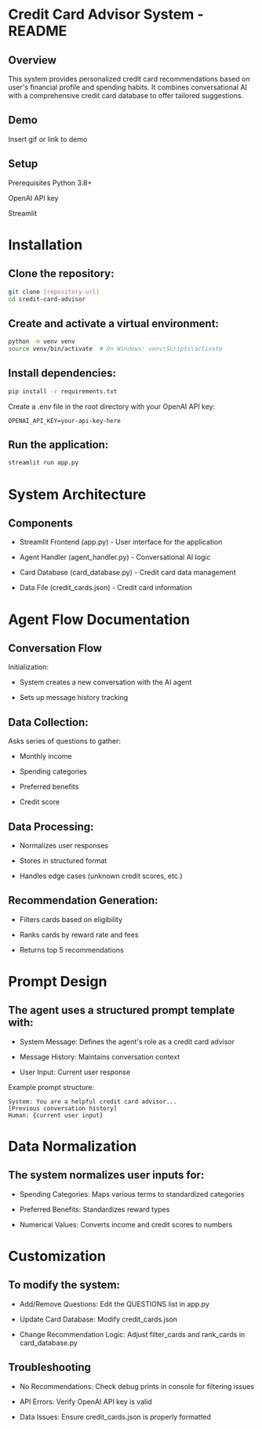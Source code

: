 
# Credit Card Advisor System - README

## Overview

This system provides personalized credit card recommendations based on user's financial profile and spending habits. It combines conversational AI with a comprehensive credit card database to offer tailored suggestions.



## Demo

Insert gif or link to demo


## Setup

Prerequisites
Python 3.8+

OpenAI API key

Streamlit

# Installation
## Clone the repository:
``` bash
git clone [repository-url]
cd credit-card-advisor
```
## Create and activate a virtual environment:
``` bash
python -m venv venv
source venv/bin/activate  # On Windows: venv\Scripts\activate
```

## Install dependencies:

```bash
pip install -r requirements.txt
```

Create a .env file in the root directory with your OpenAI API key:

``` text
OPENAI_API_KEY=your-api-key-here
```

## Run the application:

```bash
streamlit run app.py
```

# System Architecture
## Components

* Streamlit Frontend (app.py) - User interface for the application

* Agent Handler (agent_handler.py) - Conversational AI logic

* Card Database (card_database.py) - Credit card data management

* Data File (credit_cards.json) - Credit card information

# Agent Flow Documentation
## Conversation Flow
Initialization:

* System creates a new conversation with the AI agent

* Sets up message history tracking

## Data Collection:

Asks series of questions to gather:

* Monthly income

* Spending categories

* Preferred benefits

* Credit score

## Data Processing:

* Normalizes user responses

* Stores in structured format

* Handles edge cases (unknown credit scores, etc.)

## Recommendation Generation:

* Filters cards based on eligibility

* Ranks cards by reward rate and fees

* Returns top 5 recommendations

# Prompt Design
## The agent uses a structured prompt template with:

* System Message: Defines the agent's role as a credit card advisor

* Message History: Maintains conversation context

* User Input: Current user response

Example prompt structure:

``` text
System: You are a helpful credit card advisor...
[Previous conversation history]
Human: {current user input}
```

# Data Normalization
## The system normalizes user inputs for:

* Spending Categories: Maps various terms to standardized categories

* Preferred Benefits: Standardizes reward types

* Numerical Values: Converts income and credit scores to numbers

# Customization
## To modify the system:

* Add/Remove Questions: Edit the QUESTIONS list in app.py

* Update Card Database: Modify credit_cards.json

* Change Recommendation Logic: Adjust filter_cards and rank_cards in card_database.py

## Troubleshooting
* No Recommendations: Check debug prints in console for filtering issues

* API Errors: Verify OpenAI API key is valid

* Data Issues: Ensure credit_cards.json is properly formatted
